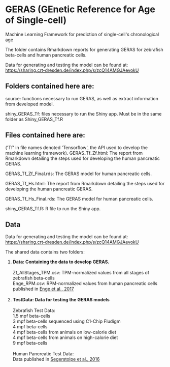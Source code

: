 # GERAS (GEnetic Reference for Age of Single-cell)
Machine Learning Framework for prediction of single-cell's chronological age

The folder contains Rmarkdown reports for generating GERAS for zebrafish beta-cells and human pancreatic cells. 

Data for generating and testing the model can be found at: https://sharing.crt-dresden.de/index.php/s/zcQ14AMGJAevokU

## Folders contained here are:
source: functions necessary to run GERAS, as well as extract information from developed model.

shiny_GERAS_Tf: files necessary to run the Shiny app. Must be in the same folder as Shiny_GERAS_Tf.R

## Files contained here are:
('Tf' in file names denoted 'Tensorflow', the API used to develop the machine learning framework).
GERAS_Tf_Zf.html: The report from Rmarkdown detailing the steps used for developing the human pancreatic GERAS.

GERAS_Tf_Zf_Final.rds: The GERAS model for human pancreatic cells.

GERAS_Tf_Hs.html: The report from Rmarkdown detailing the steps used for developing the human pancreatic GERAS.

GERAS_Tf_Hs_Final.rds: The GERAS model for human pancreatic cells.

shiny_GERAS_Tf.R: R file to run the Shiny app.

## Data
Data for generating and testing the model can be found at: https://sharing.crt-dresden.de/index.php/s/zcQ14AMGJAevokU

The shared data contains two folders:
<ol type="1">
<li><strong>Data: Containing the data to develop GERAS.</strong></li>
<br>Zf_AllStages_TPM.csv: TPM-normalized values from all stages of zebrafish beta-cells
<br>Enge_RPM.csv: RPM-normalized values from human pancreatic cells published in <a href="https://www.biorxiv.org/content/early/2017/02/13/108043"> Enge et al., 2017 </a>
<br>
<br><li><strong> TestData: Data for testing the GERAS models</strong></li>
<br>Zebrafish Test Data:
<br>1.5 mpf beta-cells
<br>3 mpf beta-cells sequenced using C1-Chip Fludigm
<br>4 mpf beta-cells
<br>4 mpf beta-cells from animals on low-calorie diet
<br>4 mpf beta-cells from animals on high-calorie diet
<br>9 mpf beta-cells
<br>
<br>Human Pancreatic Test Data:
<br>Data published in <a href="https://www.ncbi.nlm.nih.gov/pmc/articles/pmid/27667667/"> Segerstolpe et al., 2016 </a>  
</ol>
